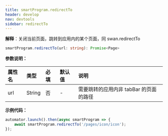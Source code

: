 ```yaml
---
title: smartProgram.redirectTo
header: develop
nav: devtools
sidebar: redirectTo
---
```


**解释**：关闭当前页面，跳转到应用内的某个页面，同 swan.redirectTo

```ts
smartProgram.redirectTo(url: string): Promise<Page>
```

**参数说明：**

|属性名 |类型  |必填 | 默认值 |说明|
|:---- |:---- |:---- |:----|:----|
|url| String|否|- |需要跳转的应用内非 tabBar 的页面的路径|

**示例代码：**

```js
automator.launch().then(async smartProgram => {
    await smartProgram.redirectTo('/pages/icon/icon');
});
```